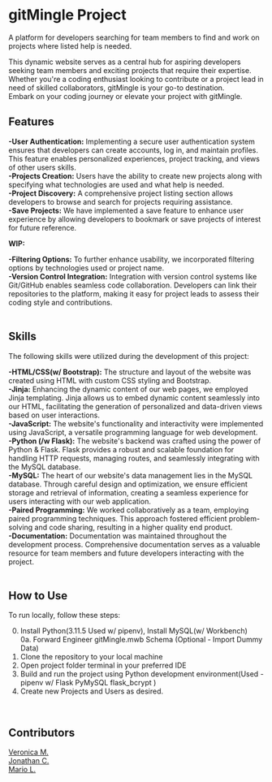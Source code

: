 # **gitMingle Project**
A platform for developers searching for team members to find and work on projects where listed help is needed.


This dynamic website serves as a central hub for aspiring developers seeking team members and exciting projects that require their expertise.<br> 
Whether you're a coding enthusiast looking to contribute or a project lead in need of skilled collaborators, gitMingle is your go-to destination.<br> 
Embark on your coding journey or elevate your project with gitMingle.<br>


## **Features**

**-User Authentication:** Implementing a secure user authentication system ensures that developers can create accounts, log in, and maintain profiles. This feature enables personalized experiences, project tracking, and views of other users skills.<br>
**-Projects Creation:** Users have the ability to create new projects along with specifying what technologies are used and what help is needed.<br>
**-Project Discovery:** A comprehensive project listing section allows developers to browse and search for projects requiring assistance.<br>
**-Save Projects:** We have implemented a save feature to enhance user experience by allowing developers to bookmark or save projects of interest for future reference.<br>

**WIP:**

**-Filtering Options:** To further enhance usability, we incorporated filtering options by technologies used or project name.<br>
**-Version Control Integration:** Integration with version control systems like Git/GitHub enables seamless code collaboration. Developers can link their repositories to the platform, making it easy for project leads to assess their coding style and contributions.<br>
<br> 

## **Skills**

The following skills were utilized during the development of this project:


**-HTML/CSS(w/ Bootstrap):** The structure and layout of the website was created using HTML with custom CSS styling and Bootstrap.<br>
**-Jinja:** Enhancing the dynamic content of our web pages, we employed Jinja templating. Jinja allows us to embed dynamic content seamlessly into our HTML, facilitating the generation of personalized and data-driven views based on user interactions.<br>
**-JavaScript:** The website's functionality and interactivity were implemented using JavaScript, a versatile programming language for web development.<br>
**-Python (/w Flask):** The website's backend was crafted using the power of Python & Flask. Flask provides a robust and scalable foundation for handling HTTP requests, managing routes, and seamlessly integrating with the MySQL database.<br>
**-MySQL:** The heart of our website's data management lies in the MySQL database. Through careful design and optimization, we ensure efficient storage and retrieval of information, creating a seamless experience for users interacting with our web application.<br>
**-Paired Programming:** We worked collaboratively as a team, employing paired programming techniques. This approach fostered efficient problem-solving and code sharing, resulting in a higher quality end product.<br>
**-Documentation:** Documentation was maintained throughout the development process. Comprehensive documentation serves as a valuable resource for team members and future developers interacting with the project.<br>
<br> 

## **How to Use**

To run locally, follow these steps:


0. Install Python(3.11.5 Used w/ pipenv), Install MySQL(w/ Workbench)<br>
0a. Forward Engineer gitMingle.mwb Schema (Optional - Import Dummy Data)<br>
1. Clone the repository to your local machine<br>
2. Open project folder terminal in your preferred IDE<br>
3. Build and run the project using Python development environment(Used - pipenv w/ Flask PyMySQL flask_bcrypt ) <br>
4. Create new Projects and Users as desired.<br>
<br> 

## **Contributors**

[Veronica M.](https://github.com/vamendez00) <br> 
[Jonathan C.](https://github.com/netjc) <br> 
[Mario L.](https://github.com/esmario) <br> 

